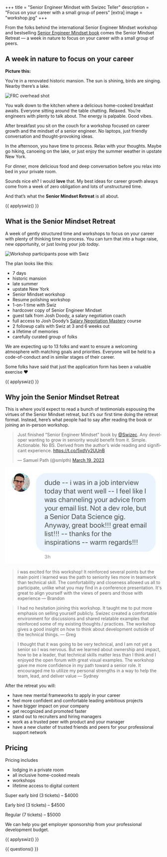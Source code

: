 +++
title = "Senior Engineer Mindset with Swizec Teller"
description = "Focus on your career with a small group of peers"
[extra]
image = "workshop.jpg"
+++

From the folks behind the international Senior Engineer Mindset workshop and bestselling <a href="https://seniormindset.com" target="_blank">Senior Engineer Mindset book</a> comes the Senior Mindset Retreat &mdash; a week in nature to focus on your career with a small group of peers.

## A week in nature to focus on your career

**Picture this:**

You’re in a renovated historic mansion. The sun is shining, birds are singing. Nearby there’s a lake.

![FRC overhead shot](/images/frc-building-side.jpg)

You walk down to the kitchen where a delicious home-cooked breakfast awaits. Everyone sitting around the table chatting. Relaxed. You’re engineers with plenty to talk about. The energy is palpable. Good vibes.

After breakfast you sit on the couch for a workshop focused on career growth and the mindset of a senior engineer. No laptops, just friendly conversation and thought-provoking ideas.

In the afternoon, you have time to process. Relax with your thoughts. Maybe go hiking, canoeing on the lake, or just enjoy the summer weather in upstate New York.

For dinner, more delicious food and deep conversation before you relax into bed in your private room.

Sounds nice eh? I would ****love**** that. My best ideas for career growth always come from a week of zero obligation and lots of unstructured time.

And that’s what the **Senior Mindset Retreat** is all about.

{{ applyswiz() }}

## What is the Senior Mindset Retreat

A week of gently structured time and workshops to focus on your career with plenty of thinking time to process. You can turn that into a huge raise, new opportunity, or just loving your job *today*.

![Workshop participants pose with Swiz](workshop.jpg)

The plan looks like this:

- 7 days
- historic mansion
- late summer
- upstate New York
- Senior Mindset workshop
- Resume polishing workshop
- 1-on-1 time with Swiz
- hardcover copy of Senior Engineer Mindset
- guest talk from Josh Doody, a salary negotiation coach
- full access to Josh Doody’s <a target="_blank" href="https://fearlesssalarynegotiation.com/salary-negotiation-mastery/">Salary Negotiation Mastery</a> course
- 2 followup calls with Swiz at 3 and 6 weeks out
- a lifetime of memories
- carefully curated group of folks

We are expecting up to 13 folks and want to ensure a welcoming atmosphere with matching goals and priorities. Everyone will be held to a code-of-conduct and in similar stages of their career.

Some folks have said that just the application form has been a valuable exercise ❤️

{{ applyswiz() }}

## Why join the Senior Mindset Retreat

This is where you’d expect to read a bunch of testimonials espousing the virtues of the Senior Mindset retreat, but it’s our first time doing the retreat format. Instead, here’s what people had to say after reading the book or joining an in-person workshop.

<blockquote class="twitter-tweet"><p lang="en" dir="ltr">Just finished “Senior Engineer Mindset” book by <a href="https://twitter.com/Swizec?ref_src=twsrc%5Etfw">@Swizec</a>. Any developer wanting to grow in seniority would benefit from it. Simple. Actionable. No BS. Derived from the author’s wide reading and significant experience. <a href="https://t.co/5xdVy2UUnB">https://t.co/5xdVy2UUnB</a></p>&mdash; Samuel Path (@smlpth) <a href="https://twitter.com/smlpth/status/1637536050305277952?ref_src=twsrc%5Etfw">March 19, 2023</a></blockquote> <script async src="https://platform.twitter.com/widgets.js" charset="utf-8"></script>

![i was in a job interview today that went well](interview.jpg)

> i was excited for this workshop! It reinforced several points but the main point i learned was the path to seniority lies more in teamwork than technical skill. The comfortability and closeness allowed us all to participate, unlike what you may find in a conference presentation. It's great to align yourself with the views of peers and those with experience &mdash; Brandon

> I had no hesitation joining this workshop. It taught me to put more emphasis on selling yourself publicly. Swizec created a comfortable environment for discussions and shared relatable examples that reinforced some of my existing thoughts / practices. The workshop gives a good insight on how to think about development outside of the technical things. &mdash; Greg

> I thought that it was going to be very technical, and I am not yet a senior so I was nervous. But we learned about ownership and impact, how to be a leader, that technical skills matter less than I think and I enjoyed the open forum with great visual examples. The workshop gave me more confidence in my path toward a senior role. It encouraged me to utilize my personal strengths in a way to help the team, lead, and deliver value &mdash; Sydney

After the retreat you will:

- have new mental frameworks to apply in your career
- feel more confident and comfortable leading ambitious projects
- have bigger impact on your company
- get recognized and promoted faster
- stand out to recruiters and hiring managers
- work as a trusted peer with product and your manager
- have a new cluster of trusted friends and peers for your professional support network

## Pricing

Pricing includes

- lodging in a private room
- all inclusive home-cooked meals
- workshops
- lifetime access to digital content

Super early bird (3 tickets) – $4000

Early bird (3 tickets) – $4500

Regular (7 tickets) – $5000

We can help you get employer sponsorship from your professional development budget.

{{ applyswiz() }}

{{ questions() }}
